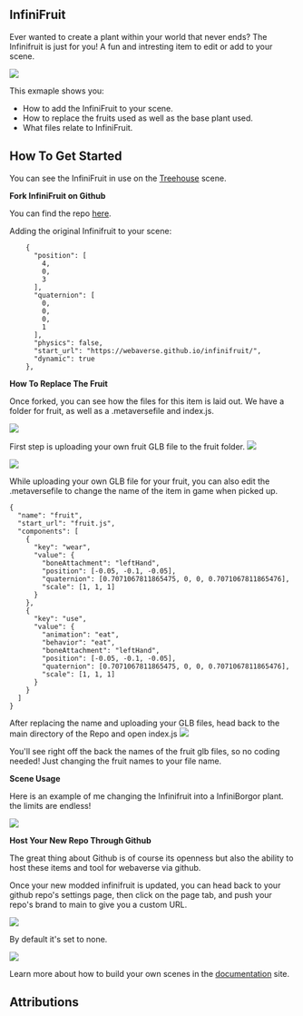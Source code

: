 ## InfiniFruit

Ever wanted to create a plant within your world that never ends? The Infinifruit is just for you! A fun and intresting item to edit or add to your scene.

![](https://i.imgur.com/LfI0d3h.png)


This exmaple shows you:

- How to add the InfiniFruit to your scene.
- How to replace the fruits used as well as the base plant used.
- What files relate to InfiniFruit.


## How To Get Started

You can see the InfiniFruit in use on the [Treehouse](https://local.webaverse.com:3000/?src=.%2Fscenes%2Ftreehouse.scn) scene.

**Fork InfiniFruit on Github**

You can find the repo [here](https://github.com/webaverse/infinifruit).

Adding the original Infinifruit to your scene:

```    },
    {
      "position": [
        4,
        0,
        3
      ],
      "quaternion": [
        0,
        0,
        0,
        1
      ],
      "physics": false,
      "start_url": "https://webaverse.github.io/infinifruit/",
      "dynamic": true
    },
```

**How To Replace The Fruit**

Once forked, you can see how the files for this item is laid out. We have a folder for fruit, as well as a .metaversefile and index.js.

![](https://i.imgur.com/qWeSbXn.png)

First step is uploading your own fruit GLB file to the fruit folder.
![](https://i.imgur.com/6W9bvCX.png)

![](https://i.imgur.com/lmWDLt4.png)

While uploading your own GLB file for your fruit, you can also edit the .metaversefile to change the name of the item in game when picked up.
```
{
  "name": "fruit",
  "start_url": "fruit.js",
  "components": [
    {
      "key": "wear",
      "value": {
        "boneAttachment": "leftHand",
        "position": [-0.05, -0.1, -0.05],
        "quaternion": [0.7071067811865475, 0, 0, 0.7071067811865476],
        "scale": [1, 1, 1]
      }
    },
    {
      "key": "use",
      "value": {
        "animation": "eat",
        "behavior": "eat",
        "boneAttachment": "leftHand",
        "position": [-0.05, -0.1, -0.05],
        "quaternion": [0.7071067811865475, 0, 0, 0.7071067811865476],
        "scale": [1, 1, 1]
      }
    }
  ]
}
```

After replacing the name and uploading your GLB files, head back to the main directory of the Repo and open index.js
![](https://i.imgur.com/4D8rWPf.png)

You'll see right off the back the names of the fruit glb files, so no coding needed! Just changing the fruit names to your file name.

**Scene Usage**

Here is an example of me changing the Infinifruit into a InfiniBorgor plant. the limits are endless!

![](https://i.imgur.com/ykJ0D7q.png)

**Host Your New Repo Through Github**

The great thing about Github is of course its openness but also the ability to host these items and tool for webaverse via github.

Once your new modded infinifruit is updated, you can head back to your github repo's settings page, then click on the page tab, and push your repo's brand to main to give you a custom URL.

![](https://i.imgur.com/rjORVcX.png)

By default it's set to none.

![](https://i.imgur.com/8ZZaOfR.png)


Learn more about how to build your own scenes in the [documentation](https://webaverse.notion.site/User-Docs-3a36b223e39b4f94b3d1f6921a4c297a) site.



## Attributions

